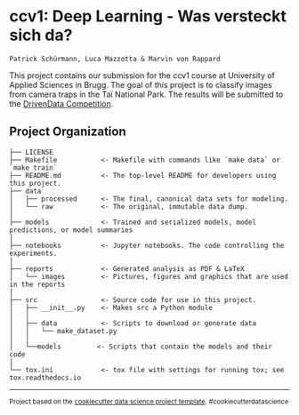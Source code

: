 ccv1: Deep Learning - Was versteckt sich da?
==============================
`Patrick Schürmann, Luca Mazzotta & Marvin von Rappard`

This project contains our submission for the ccv1 course at University of Applied Sciences in Brugg. The goal of this project is to classify images from camera traps in the Taï National Park. The results will be submitted to the [DrivenData Competition](https://www.drivendata.org/competitions/87/competition-image-classification-wildlife-conservation/page/409/).

Project Organization
------------

    ├── LICENSE
    ├── Makefile           <- Makefile with commands like `make data` or `make train`
    ├── README.md          <- The top-level README for developers using this project.
    ├── data
    │   ├── processed      <- The final, canonical data sets for modeling.
    │   └── raw            <- The original, immutable data dump.
    │
    ├── models             <- Trained and serialized models, model predictions, or model summaries
    │
    ├── notebooks          <- Jupyter notebooks. The code controlling the experiments.
    │
    ├── reports            <- Generated analysis as PDF & LaTeX
    │   └── images         <- Pictures, figures and graphics that are used in the reports
    │
    ├── src                <- Source code for use in this project.
    │   ├── __init__.py    <- Makes src a Python module
    │   │
    │   ├── data           <- Scripts to download or generate data
    │   │   └── make_dataset.py
    │   │
    │   └──models         <- Scripts that contain the models and their code
    │
    └── tox.ini            <- tox file with settings for running tox; see tox.readthedocs.io


--------

<p><small>Project based on the <a target="_blank" href="https://drivendata.github.io/cookiecutter-data-science/">cookiecutter data science project template</a>. #cookiecutterdatascience</small></p>

